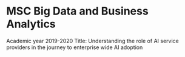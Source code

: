 # MSC Big Data and Business Analytics
Academic year 2019-2020
Title: Understanding the role of AI service providers in the journey to enterprise wide AI adoption
